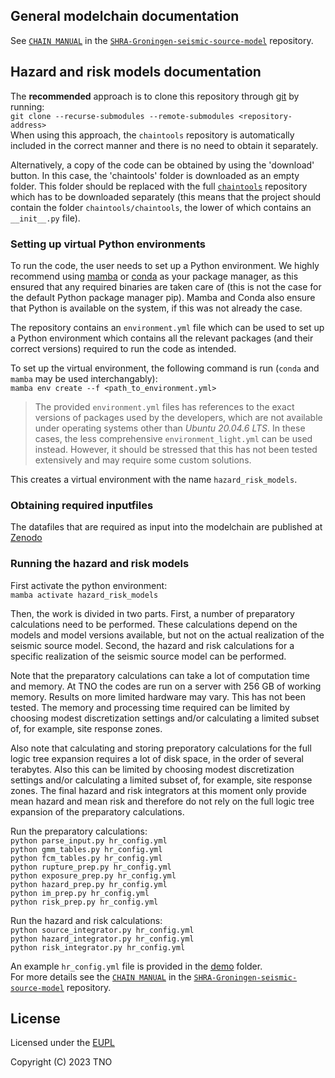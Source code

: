 ## General modelchain documentation ##

See [`CHAIN MANUAL`](https://github.com/TNO/SHRA-Groningen-seismic-source-model/blob/main/CHAIN_MANUAL.md) in the [`SHRA-Groningen-seismic-source-model`](https://github.com/TNO/SHRA-Groningen-seismic-source-model/) repository.

## Hazard and risk models documentation ##

 The **recommended** approach is to clone this repository through [git](https://git-scm.com/) by running:  
  `git clone --recurse-submodules --remote-submodules <repository-address>` <br>
  When using this approach, the `chaintools` repository is automatically included in the correct manner and there is no  need to obtain it separately.
  
  Alternatively, a copy of the code can be obtained by using the 'download' button. 
  In this case, the 'chaintools' folder is downloaded as an empty folder. This folder should be 
  replaced with the full [`chaintools`](https://github.com/TNO/SHRA-Groningen-chaintools) repository which has to be downloaded separately (this means that
  the project should contain the folder `chaintools/chaintools`, the lower of which contains an `__init__.py` file).

### Setting up virtual Python environments ###

To run the code, the user needs to set up a Python environment. 
We highly recommend using [mamba](https://github.com/conda-forge/miniforge) or 
[conda](https://docs.conda.io/projects/miniconda/en/latest/) as your package manager, as this ensured that any 
required binaries are taken care of (this is not the case for the default Python package manager pip).
Mamba and Conda also ensure that Python is available on the system, if this was not already the case.

The repository contains an `environment.yml` file which can be used to set up a Python environment which contains all the relevant packages (and their correct versions) required to run 
the code as intended. 

To set up the virtual environment, the following command is run (`conda` and `mamba` may be used interchangably): <br>
`mamba env create --f <path_to_environment.yml>` <br>

> The provided `environment.yml` files has references to the exact versions of packages used by the developers, 
which are not available under operating systems other than _Ubuntu 20.04.6 LTS_. In these cases, the less comprehensive 
`environment_light.yml` can be used instead.  However, it should be stressed that this has not been tested extensively 
and may require some custom solutions.

This creates a virtual environment with the name `hazard_risk_models`.

### Obtaining required inputfiles ###

The datafiles that are required as input into the modelchain are published at [Zenodo](https://doi.org/10.5281/zenodo.10245813)

### Running the hazard and risk models ###

First activate the python environment: <br>
`mamba activate hazard_risk_models` <br>

Then, the work is divided in two parts. First, a number of preparatory calculations need to be performed. These calculations
depend on the models and model versions available, but not on the actual realization of the seismic source model. Second, the
hazard and risk calculations for a specific realization of the seismic source model can be performed. <br>

Note that the preparatory calculations can take a lot of computation time and memory. At TNO the codes are run on a server with 256 GB of working memory. Results on more limited hardware may vary. This has not been tested. The memory and processing time required can be limited by choosing modest discretization settings and/or calculating a limited subset of, for example, site response zones. <br>

Also note that calculating and storing preporatory calculations for the full
logic tree expansion requires a lot of disk space, in the order of several 
terabytes. Also this can be limited by choosing modest discretization settings
and/or calculating a limited subset of, for example, site response zones. The
final hazard and risk integrators at this moment only provide mean hazard and
mean risk and therefore do not rely on the full logic tree expansion of the
preparatory calculations.<br>

Run the preparatory calculations: <br>
`python parse_input.py hr_config.yml` <br>
`python gmm_tables.py hr_config.yml` <br>
`python fcm_tables.py hr_config.yml` <br> 
`python rupture_prep.py hr_config.yml`<br>
`python exposure_prep.py hr_config.yml`<br>
`python hazard_prep.py hr_config.yml`<br>
`python im_prep.py hr_config.yml`<br>
`python risk_prep.py hr_config.yml`<br>

Run the hazard and risk calculations: <br>
`python source_integrator.py hr_config.yml`<br>
`python hazard_integrator.py hr_config.yml`<br>
`python risk_integrator.py hr_config.yml`<br>

An example `hr_config.yml` file is provided in the [demo](/demo) folder. <br>
For more details see the [`CHAIN MANUAL`](https://github.com/TNO/SHRA-Groningen-seismic-source-model/blob/main/CHAIN_MANUAL.md) in the [`SHRA-Groningen-seismic-source-model`](https://github.com/TNO/SHRA-Groningen-seismic-source-model/) repository.

## License ##
Licensed under the [EUPL](/LICENSE)

Copyright (C) 2023 TNO
